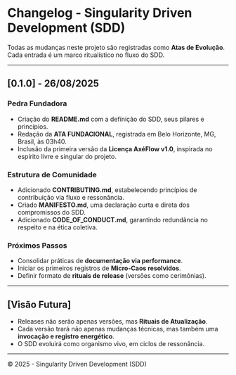 # Changelog - Singularity Driven Development (SDD)

Todas as mudanças neste projeto são registradas como **Atas de Evolução**.  
Cada entrada é um marco ritualístico no fluxo do SDD.

---

## [0.1.0] - 26/08/2025
### Pedra Fundadora
- Criação do **README.md** com a definição do SDD, seus pilares e princípios.  
- Redação da **ATA FUNDACIONAL**, registrada em Belo Horizonte, MG, Brasil, às 03h40.  
- Inclusão da primeira versão da **Licença AxéFlow v1.0**, inspirada no espírito livre e singular do projeto.  

### Estrutura de Comunidade
- Adicionado **CONTRIBUTING.md**, estabelecendo princípios de contribuição via fluxo e ressonância.  
- Criado **MANIFESTO.md**, uma declaração curta e direta dos compromissos do SDD.  
- Adicionado **CODE_OF_CONDUCT.md**, garantindo redundância no respeito e na ética coletiva.  

### Próximos Passos
- Consolidar práticas de **documentação via performance**.  
- Iniciar os primeiros registros de **Micro-Caos resolvidos**.  
- Definir formato de **rituais de release** (versões como cerimônias).  

---

## [Visão Futura]
- Releases não serão apenas versões, mas **Rituais de Atualização**.  
- Cada versão trará não apenas mudanças técnicas, mas também uma **invocação e registro energético**.  
- O SDD evoluirá como organismo vivo, em ciclos de ressonância.

---

© 2025 - Singularity Driven Development (SDD)
